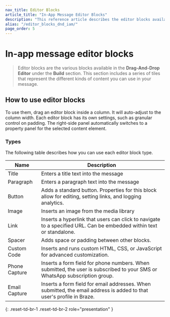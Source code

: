 ```yaml
---
nav_title: Editor Blocks
article_title: "In-App Message Editor Blocks"
description: "This reference article describes the editor blocks available in the drag-and-drop editor for in-app messages."
alias: "/editor_blocks_dnd_iam/"
page_order: 5
---
```


# In-app message editor blocks

> Editor blocks are the various blocks available in the **Drag-And-Drop Editor** under the **Build** section. This section includes a series of tiles that represent the different kinds of content you can use in your message.

## How to use editor blocks

To use them, drag an editor block inside a column. It will auto-adjust to the column width. Each editor block has its own settings, such as granular control on padding. The right-side panel automatically switches to a property panel for the selected content element.

### Types

The following table describes how you can use each editor block type.

| Name | Description |
| --- | --- |
| Title | Enters a title text into the message |
| Paragraph | Enters a paragraph text into the message |
| Button | Adds a standard button. Properties for this block allow for editing, setting links, and logging analytics. |
| Image | Inserts an image from the media library |
| Link | Inserts a hyperlink that users can click to navigate to a specified URL. Can be embedded within text or standalone. |
| Spacer | Adds space or padding between other blocks. |
| Custom Code | Inserts and runs custom HTML, CSS, or JavaScript for advanced customization.  |
| Phone Capture | Inserts a form field for phone numbers. When submitted, the user is subscribed to your SMS or WhatsApp subscription group. |
| Email Capture | Inserts a form field for email addresses. When submitted, the email address is added to that user's profile in Braze. |
{: .reset-td-br-1 .reset-td-br-2 role="presentation" }

